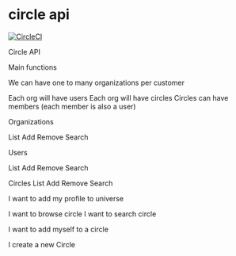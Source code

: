 # circle api

[![CircleCI](https://circleci.com/gh/heroku/java-getting-started.svg?style=svg)](https://circleci.com/gh/heroku/java-getting-started)

Circle API 

Main functions 

We can have one to many organizations per customer

Each org will have users 
Each org will have circles
Circles can have members (each member is also a user)  
 

Organizations 

List 
Add 
Remove 
Search 



Users 

List 
Add 
Remove 
Search 


Circles 
List 
Add 
Remove 
Search 


I want to add my profile to universe

I want to browse circle 
I want to search circle
 
I want to add myself to a circle 

I create a new Circle 



